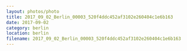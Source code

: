 ```yaml
---
layout: photos/photo
title: 2017_09_02_Berlin_00003_520f4ddc452af3102e260404c1e6b163
date: 2017-09-02
category: berlin
location: berlin
filename: 2017_09_02_Berlin_00003_520f4ddc452af3102e260404c1e6b163
---
```

